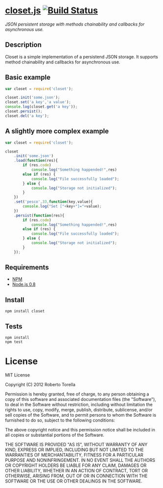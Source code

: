 # [closet.js](https://npmjs.org/package/closet) [![Build Status](https://secure.travis-ci.org/ganglio/closet.png)](http://travis-ci.org/ganglio/closet)

*JSON persistent storage with methods chainability and callbacks for asynchronous use.*

## Description

Closet is a simple implementation of a persistend JSON storage.
It supports method chainability and callbacks for asynchronous use.

## Basic example

```js
var closet = require('closet');

closet.init('some.json');
closet.set('a key','a value');
console.log(closet.get('a key'));
closet.persist();
closet.del('a key');
```

## A slightly more complex example

```js
var closet = require('closet');

closet
	.init('some.json')
	.load(function(res){
		if (res.code)
			console.log("Something happended!",res)
		else if (res) {
			console.log("File successfully loaded");
		} else {
			console.log("Storage not initialized");
		}
	})
	.set('pesco',33,function(key,value){
		console.log("Set ["+key+"]="+value);
	})
	.persist(function(res){
		if (res.code)
			console.log("Something happended!",res)
		else if (res) {
			console.log("File successfully loaded");
		} else {
			console.log("Storage not initialized");
		}
	});
```

## Requirements

- [NPM](http://npmjs.org)
- [Node.js 0.8](http://nodejs.org)

## Install

```
npm install closet
```

## Tests

```
npm install
npm test
```

# License

MIT License

Copyright (C) 2012 Roberto Torella

Permission is hereby granted, free of charge, to any person obtaining a copy of
this software and associated documentation files (the "Software"), to deal in
the Software without restriction, including without limitation the rights to
use, copy, modify, merge, publish, distribute, sublicense, and/or sell copies
of the Software, and to permit persons to whom the Software is furnished to do
so, subject to the following conditions:

The above copyright notice and this permission notice shall be included in all
copies or substantial portions of the Software.

THE SOFTWARE IS PROVIDED "AS IS", WITHOUT WARRANTY OF ANY KIND, EXPRESS OR
IMPLIED, INCLUDING BUT NOT LIMITED TO THE WARRANTIES OF MERCHANTABILITY,
FITNESS FOR A PARTICULAR PURPOSE AND NONINFRINGEMENT. IN NO EVENT SHALL THE
AUTHORS OR COPYRIGHT HOLDERS BE LIABLE FOR ANY CLAIM, DAMAGES OR OTHER
LIABILITY, WHETHER IN AN ACTION OF CONTRACT, TORT OR OTHERWISE, ARISING FROM,
OUT OF OR IN CONNECTION WITH THE SOFTWARE OR THE USE OR OTHER DEALINGS IN THE
SOFTWARE.